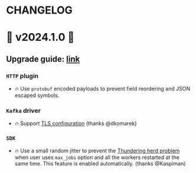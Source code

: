 # CHANGELOG

# 🚀 v2024.1.0 🚀

## Upgrade guide: [link](https://docs.roadrunner.dev/general/compatibility)

### `HTTP` plugin

- 🔥 Use `protobuf` encoded payloads to prevent field reordering and JSON escaped symbols.

### `Kafka` driver

- 🔥 Support [TLS configuration](https://docs.roadrunner.dev/queues-and-jobs/kafka#configuration) (thanks @dkomarek)

### `SDK`

- 🔥 Use a small random jitter to prevent the [Thundering herd problem](https://en.wikipedia.org/wiki/Thundering_herd_problem) when user uses `max_jobs` option and all the workers restarted at the same time. This feature is enabled automatically. (thanks @Kaspiman)
